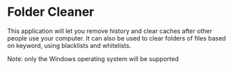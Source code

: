 Folder Cleaner
===============

This application will let you remove history and clear caches after other people use your computer.
It can also be used to clear folders of files based on keyword, using blacklists and whitelists.  

Note: only the Windows operating system will be supported
